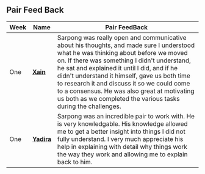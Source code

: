 ## Pair Feed Back
|Week|    Name            |   Pair FeedBack                  |
|----|--------------------|----------------------------------|
|One |    **[Xain](https://github.com/Xa1n)** |Sarpong was really open and communicative about his thoughts, and made sure I understood what he was thinking about before we moved on. If there was something I didn't understand, he sat and explained it until I did, and if he didn't understand it himself, gave us both time to research it and discuss it so we could come to a consensus. He was also great at motivating us both as we completed the various tasks during the challenges.|
|One| **[Yadira](https://github.com/yadlra)**| Sarpong was an incredible pair to work with. He is very knowledgable. His knowledge allowed me to get a better insight into things I did not fully understand. I very much appreciate his help in explaining with detail why things work the way they work and allowing me to explain back to him.|
